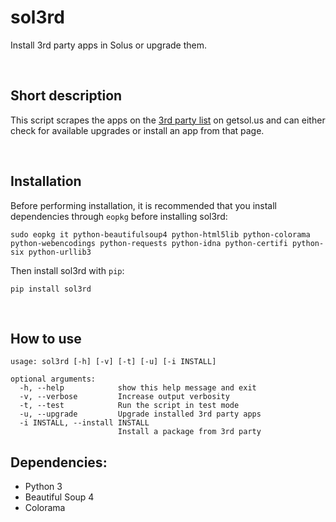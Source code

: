 # sol3rd
Install 3rd party apps in Solus or upgrade them.

&nbsp;

## Short description

This script scrapes the apps on the [3rd party list](https://getsol.us/articles/software/third-party/en) on getsol.us and can either check for available upgrades or install an app from that page.

&nbsp;

## Installation

Before performing installation, it is recommended that you install dependencies through `eopkg` before installing sol3rd:

`sudo eopkg it python-beautifulsoup4 python-html5lib python-colorama python-webencodings python-requests python-idna python-certifi python-six python-urllib3`

Then install sol3rd with `pip`:

`pip install sol3rd`

&nbsp;

## How to use

```
usage: sol3rd [-h] [-v] [-t] [-u] [-i INSTALL]

optional arguments:
  -h, --help            show this help message and exit
  -v, --verbose         Increase output verbosity
  -t, --test            Run the script in test mode
  -u, --upgrade         Upgrade installed 3rd party apps
  -i INSTALL, --install INSTALL
                        Install a package from 3rd party
```




## Dependencies:
- Python 3
- Beautiful Soup 4
- Colorama
